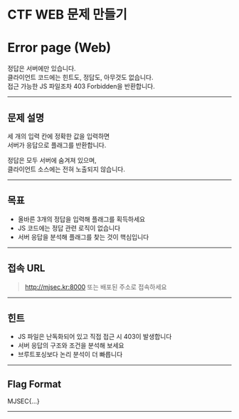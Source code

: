 # CTF WEB 문제 만들기

# Error page (Web)

정답은 서버에만 있습니다.  
클라이언트 코드에는 힌트도, 정답도, 아무것도 없습니다.  
접근 가능한 JS 파일조차 403 Forbidden을 반환합니다.

---

## 문제 설명

세 개의 입력 칸에 정확한 값을 입력하면  
서버가 응답으로 플래그를 반환합니다.

정답은 모두 서버에 숨겨져 있으며,  
클라이언트 소스에는 전혀 노출되지 않습니다.

---

## 목표

- 올바른 3개의 정답을 입력해 플래그를 획득하세요
- JS 코드에는 정답 관련 로직이 없습니다
- 서버 응답을 분석해 플래그를 찾는 것이 핵심입니다

---

## 접속 URL

> http://mjsec.kr:8000
> 또는 배포된 주소로 접속하세요

---

## 힌트

- JS 파일은 난독화되어 있고 직접 접근 시 403이 발생합니다
- 서버 응답의 구조와 조건을 분석해 보세요
- 브루트포싱보다 논리 분석이 더 빠릅니다

---

## Flag Format

MJSEC{…}

---
